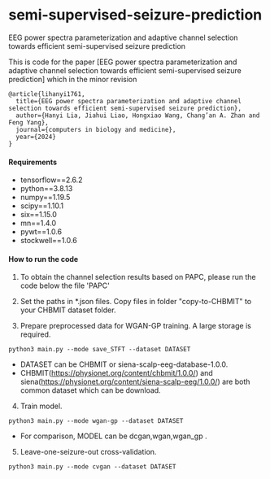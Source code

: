 # semi-supervised-seizure-prediction
EEG power spectra parameterization and adaptive channel selection towards efficient semi-supervised seizure prediction


This is code for the paper [EEG power spectra parameterization and adaptive channel selection towards efficient semi-supervised seizure prediction] which in the minor revision 


	@article{lihanyi1761,
	  title={EEG power spectra parameterization and adaptive channel selection towards efficient semi-supervised seizure prediction},
	  author={Hanyi Lia, Jiahui Liao, Hongxiao Wang, Chang’an A. Zhan and Feng Yang},
	  journal={computers in biology and medicine},
	  year={2024}
	}
 
#### Requirements

* tensorflow==2.6.2
* python==3.8.13
* numpy==1.19.5
* scipy==1.10.1
* six==1.15.0
* mn==1.4.0
* pywt==1.0.6
* stockwell==1.0.6


#### How to run the code
1. To obtain the channel selection results based on PAPC, please run the code below the file 'PAPC'

2. Set the paths in \*.json files. Copy files in folder "copy-to-CHBMIT" to your CHBMIT dataset folder.

3. Prepare preprocessed data for WGAN-GP training. A large storage is required.
```console
python3 main.py --mode save_STFT --dataset DATASET
```
* DATASET can be CHBMIT or siena-scalp-eeg-database-1.0.0.
* CHBMIT(https://physionet.org/content/chbmit/1.0.0/) and siena(https://physionet.org/content/siena-scalp-eeg/1.0.0/) are both common dataset which can be download.

4. Train  model. 
```console
python3 main.py --mode wgan-gp --dataset DATASET

```
* For comparison, MODEL can be dcgan,wgan,wgan_gp .

5. Leave-one-seizure-out cross-validation.
```console
python3 main.py --mode cvgan --dataset DATASET
```
